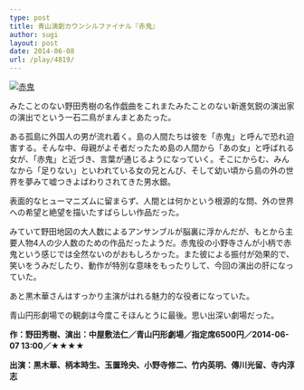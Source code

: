 ```yaml
---
type: post
title: 青山演劇カウンシルファイナル『赤鬼』
author: sugi
layout: post
date: 2014-06-08
url: /play/4819/
---
```

<a href="http://i1.wp.com/asharpminor.com/wp-content/uploads/2014/06/akaoni.jpg" onclick="_gaq.push(['_trackEvent', 'outbound-article', 'http://asharpminor.com/wp-content/uploads/2014/06/akaoni.jpg', '']);" ><img src="http://i1.wp.com/asharpminor.com/wp-content/uploads/2014/06/akaoni.jpg?resize=212%2C300" alt="赤鬼" class="alignleft size-medium wp-image-4820" data-recalc-dims="1" /></a>

みたことのない野田秀樹の名作戯曲をこれまたみたことのない新進気鋭の演出家の演出でという一石二鳥がまんまとあたった。

ある孤島に外国人の男が流れ着く。島の人間たちは彼を「赤鬼」と呼んで恐れ迫害する。そんな中、母親がよそ者だったため島の人間から「あの女」と呼ばれる女が、「赤鬼」と近づき、言葉が通じるようになっていく。そこにからむ、みんなから「足りない」といわれている女の兄とんび、そして幼い頃から島の外の世界を夢みて嘘つきよばわりされてきた男水銀。

表面的なヒューマニズムに留まらず、人間とは何かという根源的な問、外の世界への希望と絶望を描いたすばらしい作品だった。

みていて野田地図の大人数によるアンサンブルが脳裏に浮かんだが、もとから主要人物4人の少人数のための作品だったようだ。赤鬼役の小野寺さんが小柄で赤鬼という感じでは全然ないのがおもしろかった。また彼による振付が効果的で、笑いをうみだしたり、動作が特別な意味をもったりして、今回の演出の肝になっていた。

あと黒木華さんはすっかり主演がはれる魅力的な役者になっていた。

青山円形劇場での観劇は今度こそほんとうに最後。思い出深い劇場だった。

**作：野田秀樹、演出：中屋敷法仁／青山円形劇場／指定席6500円／2014-06-07 13:00／★★★★**

**出演：黒木華、柄本時生、玉置玲央、小野寺修二、竹内英明、傳川光留、寺内淳志**
